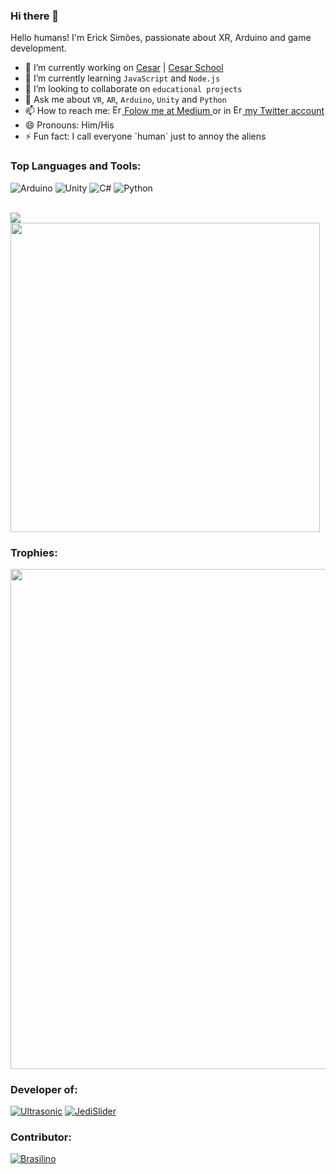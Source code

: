 ### Hi there 👋

Hello humans! I'm Erick Simões, passionate about XR, Arduino and game development.

- 🔭 I’m currently working on [Cesar](https://github.com/CESARBR) | [Cesar School](https://github.com/Abduzidos)
- 🌱 I’m currently learning `JavaScript` and `Node.js`
- 👯 I’m looking to collaborate on `educational projects`
- 💬 Ask me about `VR`, `AR`, `Arduino`, `Unity` and `Python`
- 📫 How to reach me: <a href="https://medium.com/@ErickSimoes"> <img alt="Erick Simões | Medium" width="15px" src="https://seeklogo.com/images/M/medium-logo-93CDCF6451-seeklogo.com.png" /> Folow me at Medium </a> or in <a href="https://twitter.com/AloEricKSimoes"> <img alt="Erick Simões | Twitter" width="15px" src="https://raw.githubusercontent.com/anuraghazra/anuraghazra/master/assets/twitter.svg" /> my Twitter account</a>
- 😄 Pronouns: Him/His
- ⚡ Fun fact: I call everyone ´human´ just to annoy the aliens
<!--- 🤔 I’m looking for help with ...-->

### Top Languages and Tools:

![Arduino](https://img.shields.io/badge/Arduino-00979D?style=for-the-badge&logo=arduino&logoColor=white)
![Unity](https://img.shields.io/badge/Unity-000000?style=for-the-badge&logo=unity&logoColor=white)
![C#](https://img.shields.io/badge/C%23-239120?style=for-the-badge&logo=c-sharp&logoColor=white)
![Python](https://img.shields.io/badge/Python-3776ab?style=for-the-badge&logo=python&logoColor=white)

<br/>

<img align="center" src="https://github-readme-stats.vercel.app/api?username=ErickSimoes&count_private=true&show_icons=true&include_all_commits=true&title_color=C9D1D9&icon_color=8B949E&text_color=8B949E&bg_color=0D1117" />

<img align="center" width=495 src="https://github-readme-stats.vercel.app/api/wakatime?username=ErickSimoes&title_color=C9D1D9&icon_color=8B949E&text_color=8B949E&bg_color=0D1117"/>

### Trophies:

<div>
  <img width=800 src="https://github-profile-trophy.vercel.app/?username=ErickSimoes&theme=darkhub&margin-w=3&margin-h=15"/>
</div>

### Developer of:

[![Ultrasonic](https://github-readme-stats.vercel.app/api/pin/?username=ErickSimoes&repo=ultrasonic&title_color=C9D1D9&icon_color=8B949E&text_color=8B949E&bg_color=0D1117)](https://github.com/ErickSimoes/Ultrasonic)
[![JediSlider](https://github-readme-stats.vercel.app/api/pin/?username=ErickSimoes&repo=JediSlider&title_color=C9D1D9&icon_color=8B949E&text_color=8B949E&bg_color=0D1117)](https://github.com/ErickSimoes/JediSlider)

### Contributor:

[![Brasilino](https://github-readme-stats.vercel.app/api/pin/?username=OtacilioN&repo=Brasilino&title_color=C9D1D9&icon_color=8B949E&text_color=8B949E&bg_color=0D1117)](https://github.com/OtacilioN/Brasilino)
